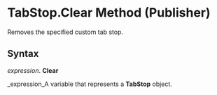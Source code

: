 
# TabStop.Clear Method (Publisher)

Removes the specified custom tab stop.


## Syntax

 _expression_. **Clear**

 _expression_A variable that represents a  **TabStop** object.

